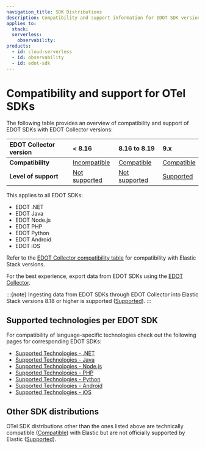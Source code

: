 ```yaml
---
navigation_title: SDK Distributions
description: Compatibility and support information for EDOT SDK versions with EDOT Collector versions.
applies_to:
  stack:
  serverless:
    observability:
products:
  - id: cloud-serverless
  - id: observability
  - id: edot-sdk
---
```


# Compatibility and support for OTel SDKs

The following table provides an overview of compatibility and support of EDOT SDKs with EDOT Collector versions:

| EDOT Collector version        | **< 8.16**         | **8.16 to 8.19**    | **9.x**            |
| :----------------------- | :----------------- | :------------------ | :----------------- |
| **Compatibility**        | [Incompatible]     | [Compatible]        | [Compatible]       |
| **Level of support**     | [Not supported]    | [Not supported]     | [Supported]        |

This applies to all EDOT SDKs:

- EDOT .NET
- EDOT Java
- EDOT Node.js
- EDOT PHP
- EDOT Python
- EDOT Android
- EDOT iOS

Refer to the [EDOT Collector compatibility table](collectors.md) for compatibility with Elastic Stack versions.

For the best experience, export data from EDOT SDKs using the [EDOT Collector](../edot-collector/index.md).

:::{note}
Ingesting data from EDOT SDKs through EDOT Collector into Elastic Stack versions 8.18 or higher is supported ([Supported]).
:::

## Supported technologies per EDOT SDK

For compatibility of language-specific technologies check out the following pages for corresponding EDOT SDKs:

- [Supported Technologies - .NET](../edot-sdks/dotnet/supported-technologies.md)
- [Supported Technologies - Java](../edot-sdks/java/supported-technologies.md)
- [Supported Technologies - Node.js](../edot-sdks/nodejs/supported-technologies.md)
- [Supported Technologies - PHP](../edot-sdks/php/supported-technologies.md)
- [Supported Technologies - Python](../edot-sdks/python/supported-technologies.md)
- [Supported Technologies - Android](apm-agent-android://reference/index.md)
- [Supported Technologies - iOS](apm-agent-ios://reference/index.md)

## Other SDK distributions

OTel SDK distributions other than the ones listed above are technically compatible ([Compatible]) with Elastic but are not officially supported by Elastic ([Supported]).

[Incompatible]: nomenclature.md
[Compatible]: nomenclature.md
[Not supported]: nomenclature.md
[Supported]: nomenclature.md
